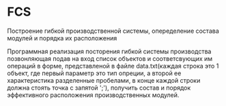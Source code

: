 # FCS
Построение гибкой производственной системы, опеределение состава модулей и порядка их расположения

Программная реализация посторения гибкой системы производства позвонляющая подав на вход список объектов и соответсвующих
им операций в форме, представленой в файле data.txt(каждая строка это 1 объект, где первый параметр это тип опреции, а второй
ее характеристика разделенные пробелами, в конце каждой строки должна стоять точка с запятой ';'), получить состав и порядок
эффективного расположения производственных модулей.
